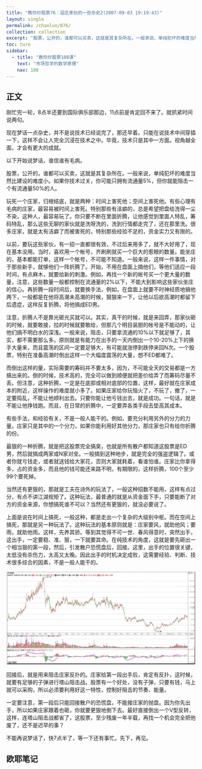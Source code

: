 ```yaml
---
title: "教你炒股票76：逗庄家玩的一些杂史2(2007-09-03 19:19:43)"
layout: single
permalink: /chanlun/076/
collection: collection
excerpt: "股票，公开的，谁都可以买卖，这就是其复杂所在。一般来说，单纯犯坏的难度当然比建设的难度小。如果你技术过关，你可能只拥有流通量5%，但你就能阻击一个有流通量50%的人。"
toc: ture
sidebar:
  - title: "教你炒股票108课"
    text: "市场哲学的数学原理"
    nav: 108
---
```

## 正文

刚忙完一轮，8点半还要到国际俱乐部那边，11点前是肯定回不来了。就抓紧时间说两句。

现在梦话一点杂史，并不是说技术已经说完了，那还早着。只能在说技术中间穿插一下，这样不会让人完全沉浸在技术之中。毕竟，技术只是其中一方面。视角越全面，才会有更大的成就。

以下开始说梦话，谁信谁有毛病。

股票，公开的，谁都可以买卖，这就是其复杂所在。一般来说，单纯犯坏的难度当然比建设的难度小。如果你技术过关，你可能只拥有流通量5%，但你就能阻击一个有流通量50%的人。

玩死一个庄家，归根结底，就是两种：时间上害死他；空间上害死他。有些心理有毛病的庄家，最容易被时间上害死。特别那些有洁癖的，总是希望把盘给洗得一尘不染，这种人，最容易玩了。你只要不断在里面折腾，让他感觉到里面人特乱，筹码特乱，那么这些无聊的家伙就是洗呀洗的，洗到行情都走完了，还在那里洗。很多庄家，就是太有洁癖了而被害死的，特别那些经验不足的，资金实力又有限的。

以前，要玩这些家伙，有一招一直都很有效，不过后来用多了，就不大好用了，现在基本没用。当时，喜欢用一个帐号，齐刷刷就买一个巨大的惹眼的数量。能坐庄的，基本都能打单，这样一个帐号，不可能不知道。一般来说，这样一件事情，对于那些新手，就够他们一阵折腾了。开始，不用在盘面上搞他们，等他们适应一段时间，有点麻木，就要给新的刺激。例如，再找一个新的帐号买一个更大量的数量，注意，这些数量一般都控制在流通量的2%以下，不能大到影响这些家伙坐庄的信心。再折腾一段时间后，就要换手法，例如，在盘面上就要不时神经质地搞他两下，一般都是在他将高潮未高潮的时候，狠狠来一下，让他以后欲高潮时都留下后遗症，这样反复折腾，将他搞成ED男。

注意，折腾人不是靠光砸光买就可以。其实，真干的时候，就是来回弄，那家伙砸的时候，就要敢接，拉的时候就要敢给，但那几个明目装胆的帐号是不能动的，让他们搞不明白水的深浅。一般来说，阻击，只要拿流通的10%以下就足够了，其实，都不需要那么多。原则就是有能力在出手的一天内倒出一个10-20%上下的换手大量来，而且震荡的区间一定要足够大，有可能就涨停到跌停来回N次。一个股票，特别在准备高潮时倒出这样一个大幅度震荡的大量，想不ED都难了。

而倒出这样的量，实际需要的筹码并不要太多，因为，不可能全天的交易都是一方搞出来的。倒的时候，技术高的，完全可以做到顺便就把差价给弄了而筹码尽量不丢。但注意，这种折腾，一定是在底部或相对底部的位置，这样，最好就在庄家成本的附近，这样操作的难度就小多了。如果庄家给你玩恼火了，不玩了，撤了，一定要捣乱，不能让他顺利出去。只要你能让他亏钱出去，就是成功。一句话，就是不能让他挣钱跑。而且，在日常的折腾中，一定要弄各类手段去垫高其成本。

有些手法，和经验有关，不是一般人能干的。例如，要充分利用另外的分力的力量。庄家只是其中的一个分力，如果你能利用好其他分力，那庄家也只有给你折腾的份。

最狠的一种折腾，就是把这股票完全搞臭，也就是所有散户都知道这股票是ED男，然后就搞成两家或N家对垒。一般搞到这种地步，就是完全的强盗逻辑了。或者你就亏钱走，或者就送钱给大家花，否则大家就耗着，看谁怕谁。庄家比你拿得多，占的资金多，而且他的钱可能还来路不明，有期限的，这样折腾，100个至少99个要死掉。

当然还有更狠的，那就是工夫在诗外的玩法了，一般这种招数不能用，这样有点过分，有点不讲江湖规矩了。这种玩法，最普通的就是从资金面下手，只要能断了对方的资金来源，你想搞死谁不可以？当然还有更狠的，就没必要说了。

上面是说在时间上搞死，一般这种，都是走出一个复杂的大级别中枢。而在空间上搞死，那就是另一种玩法了。这种玩法的基本原则就是：庄家要风，就助他风；要雨，就助他雨。这样，先养其骄。等到其觉得不可一世、春风得意时，突然出手，这出手，一定要稳、准、狠，一下就要其命。在纯技术的角度，这就是要先砸出一个相当狠的第一段，然后，引发散户恐慌盘后，回接。这里，出手的位置很关键，太低没有杀伤力，太高又太晚。因此出手的时机决定成败，这需要经验、判断、技术很多综合的因素，不是一般人能干的。

![A](/assets/images/20230730123132.png)

回接后，就是用来阻击庄家反扑的。庄家给第一段出手后，肯定有反扑，这时候，就要有足够的子弹进行塔山阻击战。股票有一个好处，没有子弹，只要有钱，马上就可以采购，所以必须要利用好这一特性，控制好阻击的节奏、能量。

一定要注意，第一段后只能回接散户的恐慌盘，不能接庄家的抛盘。因为你先出手，所以如果庄家跟着也砸，你就要更狠地倒下去。最好直接倒出一个V型反转，这样，连塔山阻击战都省了，这股票，至少残废一年半载，再找一个机会完全把他废了，还不是迟早的事？

不能再说梦话了，快7点半了，等一下还有事忙。先下，再见。

## 欧耶笔记